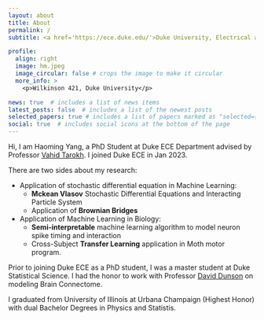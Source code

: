 ```yaml
---
layout: about
title: About
permalink: /
subtitle: <a href='https://ece.duke.edu/'>Duke University, Electrical and Computer Engineering</a>. 

profile:
  align: right
  image: hm.jpeg
  image_circular: false # crops the image to make it circular
  more_info: >
    <p>Wilkinson 421, Duke University</p>

news: true  # includes a list of news items
latest_posts: false  # includes a list of the newest posts
selected_papers: true # includes a list of papers marked as "selected={true}"
social: true  # includes social icons at the bottom of the page
---
```


Hi, I am Haoming Yang, a PhD Student at Duke ECE Department advised by Professor [Vahid Tarokh](https://en.wikipedia.org/wiki/Vahid_Tarokh). I joined Duke ECE in Jan 2023. 

There are two sides about my research:
* Application of stochastic differential equation in Machine Learning: 
  * **Mckean Vlasov** Stochastic Differential Equations and Interacting Particle System
  * Application of **Brownian Bridges**
* Application of Machine Learning in Biology: 
  * **Semi-interpretable** machine learning algorithm to model neuron spike timing and interaction
  * Cross-Subject **Transfer Learning** application in Moth motor program. 

Prior to joining Duke ECE as a PhD student, I was a master student at Duke Statistical Science. I had the honor to work with Professor [David Dunson](https://scholar.google.co.uk/citations?view_op=list_works&hl=en&hl=en&user=KwEOawwAAAAJ&pagesize=80&sortby=pubdate) on modeling Brain Connectome. 

I graduated from University of Illinois at Urbana Champaign (Highest Honor) with dual Bachelor Degrees in Physics and Statistis.